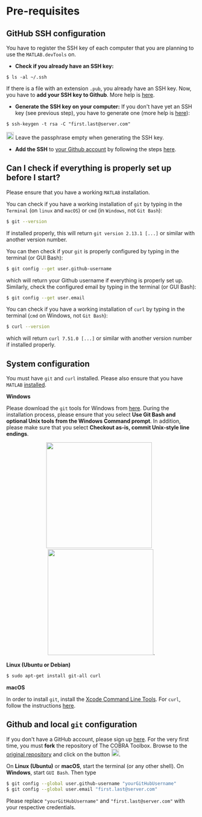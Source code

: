 # Pre-requisites

## GitHub SSH configuration

You have to register the SSH key of each computer that you are planning to use the `MATLAB.devTools` on.

- **Check if you already have an SSH key:**
````
$ ls -al ~/.ssh
````
If there is a file with an extension `.pub`, you already have an SSH key. Now, you have to **add your SSH key to Github**. More help is [here](https://help.github.com/articles/checking-for-existing-ssh-keys/).

- **Generate the SSH key on your computer:**
If you don't have yet an SSH key (see previous step), you have to generate one (more help is [here](https://help.github.com/articles/generating-a-new-ssh-key-and-adding-it-to-the-ssh-agent/)):
````
$ ssh-keygen -t rsa -C "first.last@server.com"
````
<img src="https://prince.lcsb.uni.lu/jenkins/userContent/warning.png" height="20px" alt="warning"> Leave the passphrase empty when generating the SSH key.

- **Add the SSH** to [your Github account](https://github.com/settings/keys) by following the steps [here](https://help.github.com/articles/adding-a-new-ssh-key-to-your-github-account/).

## Can I check if everything is properly set up before I start?

Please ensure that you have a working `MATLAB` installation.

You can check if you have a working installation of `git` by typing in the `Terminal` (on `linux` and `macOS`) or `cmd` (in `Windows`, not `Git Bash`):
```bash
$ git --version
```
If installed properly, this will return `git version 2.13.1 [...]` or similar with another version number.

You can then check if your `git` is properly configured by typing in the terminal (or GUI Bash):
```bash
$ git config --get user.github-username
```
which will return your Github username if everything is properly set up. Similarly, check the configured email by typing in the terminal (or GUI Bash):
```bash
$ git config --get user.email
```

You can check if you have a working installation of `curl` by typing in the terminal (`cmd` on Windows, not `Git Bash`):
```bash
$ curl --version
```
which will return `curl 7.51.0 [...]` or similar with another version number if installed properly.

## System configuration

You must have `git` and `curl` installed. Please also ensure that you have `MATLAB` [installed](https://nl.mathworks.com/help/install/).

**Windows**

Please download the `git` tools for Windows from [here](https://git-scm.com/download/win). During the installation process, please ensure that you select **Use Git Bash and optional Unix tools from the Windows Command prompt**. In addition, please make sure that you select **Checkout as-is, commit Unix-style line endings**.

<div align="center">
<img src="https://cdn.rawgit.com/opencobra/cobratoolbox/develop/docs/source/_static/images/installation_git_windows_0.png" height="280px">&nbsp;&nbsp;&nbsp;<img src="https://cdn.rawgit.com/opencobra/cobratoolbox/develop/docs/source/_static/images/installation_git_windows_1.png" height="280px">.
</div>

**Linux (Ubuntu or Debian)**

```bash
$ sudo apt-get install git-all curl
```

**macOS**

In order to install `git`, install the [Xcode Command Line Tools](http://osxdaily.com/2014/02/12/install-command-line-tools-mac-os-x/). For `curl`, follow the instructions [here](http://macappstore.org/curl/).

## Github and local `git` configuration

If you don't have a GitHub account, please sign up [here](https://github.com/join). For the very first time, you must **fork** the repository of The COBRA Toolbox. Browse to the [original repository](https://github.com/opencobra/cobratoolbox) and click on the button
<img src="https://upload.wikimedia.org/wikipedia/commons/3/38/GitHub_Fork_Button.png" height="20px">.

On **Linux (Ubuntu)** or **macOS**, start the terminal (or any other shell). On **Windows**, start `GUI Bash`. Then type
```bash
$ git config --global user.github-username "yourGitHubUsername"
$ git config --global user.email "first.last@server.com"
```
Please replace `"yourGitHubUsername"` and `"first.last@server.com"` with your respective credentials.
